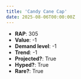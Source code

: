 ```yaml
---
title: 'Candy Cane Cap'
date: 2025-08-06T00:00:00Z
---
```

- **RAP**: 305
- **Value**: -1
- **Demand level**: -1
- **Trend**: -1
- **Projected?**: True
- **Hyped?**: True
- **Rare?**: True
